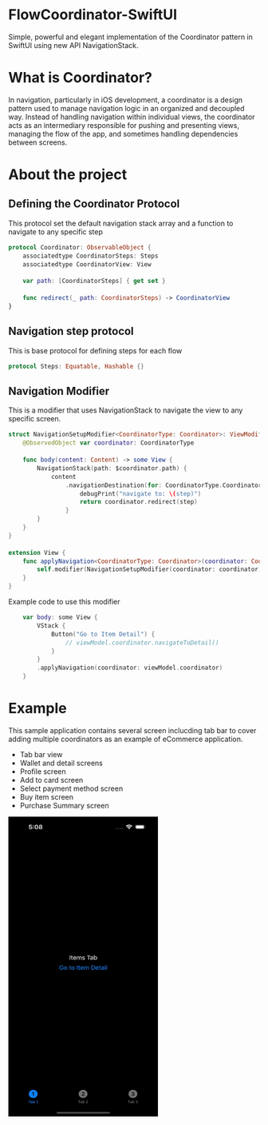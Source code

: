 # FlowCoordinator-SwiftUI
Simple, powerful and elegant implementation of the Coordinator pattern in SwiftUI using new API NavigationStack. 

# What is Coordinator?
In navigation, particularly in iOS development, a coordinator is a design pattern used to manage navigation logic in an organized and decoupled way. Instead of handling navigation within individual views, the coordinator acts as an intermediary responsible for pushing and presenting views, managing the flow of the app, and sometimes handling dependencies between screens.

# About the project

## Defining the Coordinator Protocol
This protocol set the default navigation stack array and a function to navigate to any specific step

```swift
protocol Coordinator: ObservableObject {
    associatedtype CoordinatorSteps: Steps
    associatedtype CoordinatorView: View

    var path: [CoordinatorSteps] { get set }

    func redirect(_ path: CoordinatorSteps) -> CoordinatorView
}
```
## Navigation step protocol
This is base protocol for defining steps for each flow
```swift
protocol Steps: Equatable, Hashable {}
```

## Navigation Modifier
This is a modifier that uses NavigationStack to navigate the view to any specific screen.

```swift
struct NavigationSetupModifier<CoordinatorType: Coordinator>: ViewModifier {
    @ObservedObject var coordinator: CoordinatorType

    func body(content: Content) -> some View {
        NavigationStack(path: $coordinator.path) {
            content
                .navigationDestination(for: CoordinatorType.CoordinatorSteps.self) { step in
                    debugPrint("navigate to: \(step)")
                    return coordinator.redirect(step)
                }
        }
    }
}

extension View {
    func applyNavigation<CoordinatorType: Coordinator>(coordinator: CoordinatorType) -> some View {
        self.modifier(NavigationSetupModifier(coordinator: coordinator))
    }
}
```

Example code to use this modifier
```swift
    var body: some View {
        VStack {
            Button("Go to Item Detail") {
                // viewModel.coordinator.navigateToDetail()
            }
        }
        .applyNavigation(coordinator: viewModel.coordinator)
    }

```

# Example
This sample application contains several screen inclucding tab bar to cover adding multiple coordinators as an example of eCommerce application.

- Tab bar view
- Wallet and detail screens
- Profile screen
- Add to card screen
- Select payment method screen
- Buy item screen
- Purchase Summary screen

<img src="./flowCoordinator.gif" alt="Demo GIF" height="600" width="300">
